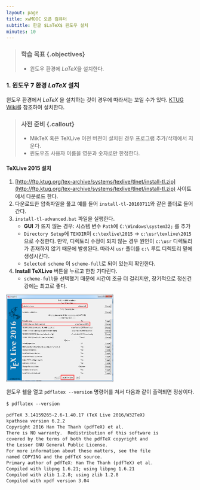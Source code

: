```yaml
---
layout: page
title: xwMOOC 오픈 컴퓨터
subtitle: 한글 $LaTeX$ 윈도우 설치
minutes: 10
---
```


> ### 학습 목표 {.objectives}
>
>  * 윈도우 환경에 $LaTeX$을 설치한다.


### 1. 윈도우 7 환경 $LaTeX$ 설치

윈도우 환경에서 $LaTeX$ 을 설치하는 것이 경우에 따라서는 꼬일 수가 있다. [KTUG Wiki](http://wiki.ktug.org/wiki/wiki.php/설치하기Windows/tlinstall)를 참조하여 설치한다.

> ### 사전 준비 {.callout}
>
> * MikTeX 혹은 TeXLive 이전 버젼이 설치된 경우 프로그램 추가/삭제에서 지운다.
> * 윈도우즈 사용자 이름을 영문과 숫자로만 한정한다.

#### TeXLive 2015 설치

1. [http://ftp.ktug.org/tex-archive/systems/texlive/tlnet/install-tl.zip](http://ftp.ktug.org/tex-archive/systems/texlive/tlnet/install-tl.zip) 사이트에서 다운로드 한다.
1. 다운로드한 압축파일을 풀고 예를 들어 `install-tl-20160711`와 같은 폴더로 들어간다. 
1. `install-tl-advanced.bat` 파일을 실행한다.
    * **GUI** 가 뜨지 않는 경우: 시스템 변수 `Path`에 `C:\Windows\system32;` 를 추가 
    * `Directory Setup`에 `TEXDIR`이 `c:\texlive\2015` &rarr; `c:\usr\texlive\2015`으로 수정한다. 만약, 디렉토리 수정이 되지 않는 경우 원인이 `c:\usr` 디렉토리가 존재하지 않기 때문에 발생된다. 따라서 `usr` 폴더를 `c:\` 루트 디렉토리 밑에 생성시킨다.
    * `Selected scheme` 이 `scheme-full`로 되어 있는지 확인한다. 
1. **Install TeXLive** 버튼을 누르고 한참 기다린다.
    * `scheme-full`을 선택했기 때문에 시간이 조금 더 걸리지만, 장기적으로 정신건강에는 최고로 좋다.

<img src="fig/latex-install-windows.png" width="57%" alt="윈도우즈 LaTeX 설치" />


윈도우 쉘을 열고 `pdflatex --version` 명령어를 쳐서 다음과 같이 출력되면 정상이다.

~~~ {.shell}
$ pdflatex --version
~~~

~~~ {.output}
pdfTeX 3.14159265-2.6-1.40.17 (TeX Live 2016/W32TeX)
kpathsea version 6.2.2
Copyright 2016 Han The Thanh (pdfTeX) et al.
There is NO warranty.  Redistribution of this software is
covered by the terms of both the pdfTeX copyright and
the Lesser GNU General Public License.
For more information about these matters, see the file
named COPYING and the pdfTeX source.
Primary author of pdfTeX: Han The Thanh (pdfTeX) et al.
Compiled with libpng 1.6.21; using libpng 1.6.21
Compiled with zlib 1.2.8; using zlib 1.2.8
Compiled with xpdf version 3.04
~~~
